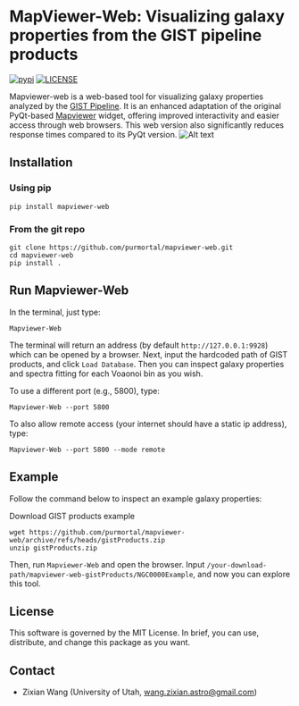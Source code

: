 
# MapViewer-Web: Visualizing galaxy properties from the GIST pipeline products

[![pypi](https://img.shields.io/badge/python-pypi-blue.svg)](https://pypi.org/project/mapviewer-web/)
[![LICENSE](https://img.shields.io/badge/lisence-MIT-blue.svg)](https://github.com/purmortal/mapviewer-web/blob/master/LICENSE)

Mapviewer-web is a web-based tool for visualizing galaxy properties analyzed by the [GIST Pipeline](https://gitlab.com/abittner/gist-development).
It is an enhanced adaptation of the original PyQt-based [Mapviewer](https://gitlab.com/abittner/gist-development/-/blob/master/gistPipeline/Mapviewer.py?ref_type=heads) widget, 
offering improved interactivity and easier access through web browsers. 
This web version also significantly reduces response times compared to its PyQt version.
![Alt text](example.jpg)

## Installation

### Using pip

```
pip install mapviewer-web
```

### From the git repo

```
git clone https://github.com/purmortal/mapviewer-web.git
cd mapviewer-web
pip install .
```

## Run Mapviewer-Web

In the terminal, just type:
```
Mapviewer-Web
```
The terminal will return an address (by default ``http://127.0.0.1:9928``) which can be opened by a browser.
Next, input the hardcoded path of GIST products, and click ``Load Database``.
Then you can inspect galaxy properties and spectra fitting for each Voaonoi bin as you wish.

To use a different port (e.g., 5800), type:
```
Mapviewer-Web --port 5800
```

To also allow remote access (your internet should have a static ip address), type:
```
Mapviewer-Web --port 5800 --mode remote
```

## Example

Follow the command below to inspect an example galaxy properties:

Download GIST products example
```
wget https://github.com/purmortal/mapviewer-web/archive/refs/heads/gistProducts.zip
unzip gistProducts.zip
```
Then, run ``Mapviewer-Web`` and open the browser. 
Input ``/your-download-path/mapviewer-web-gistProducts/NGC0000Example``,
and now you can explore this tool.

## License
This software is governed by the MIT License. In brief, you can use, distribute, and change this package as you want.


## Contact 
- Zixian Wang (University of Utah, wang.zixian.astro@gmail.com)
